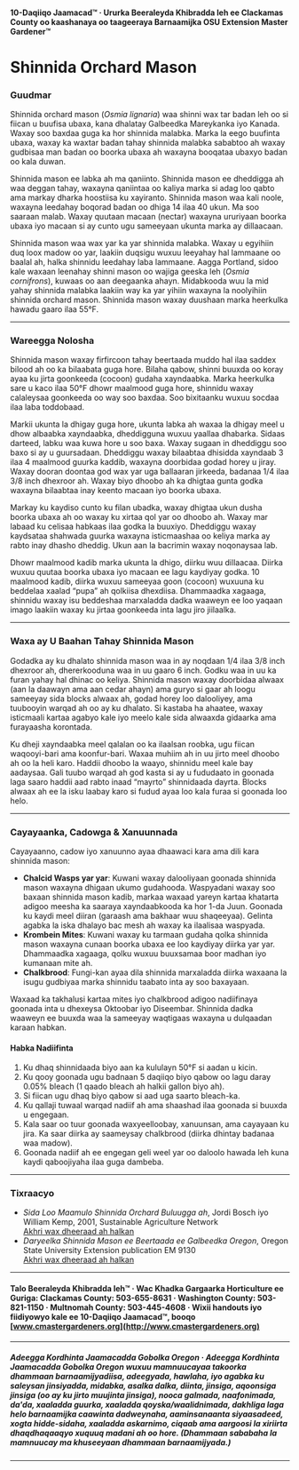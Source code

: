 #### 10-Daqiiqo Jaamacad™ · Ururka Beeraleyda Khibradda leh ee Clackamas County oo kaashanaya oo taageeraya Barnaamijka OSU Extension Master Gardener™

# Shinnida Orchard Mason

### Guudmar

Shinnida orchard mason (*Osmia lignaria*) waa shinni wax tar badan leh oo si fiican u buufisa ubaxa, kana dhalatay Galbeedka Mareykanka iyo Kanada. Waxay soo baxdaa guga ka hor shinnida malabka. Marka la eego buufinta ubaxa, waxay ka waxtar badan tahay shinnida malabka sababtoo ah waxay gudbisaa man badan oo boorka ubaxa ah waxayna booqataa ubaxyo badan oo kala duwan.

Shinnida mason ee labka ah ma qaniinto. Shinnida mason ee dheddigga ah waa deggan tahay, waxayna qaniintaa oo kaliya marka si adag loo qabto ama markay dharka hoostiisa ku xayiranto. Shinnida mason waa kali noole, waxayna leedahay boqorad badan oo dhiga 14 ilaa 40 ukun. Ma soo saaraan malab. Waxay quutaan macaan (nectar) waxayna ururiyaan boorka ubaxa iyo macaan si ay cunto ugu sameeyaan ukunta marka ay dillaacaan.

Shinnida mason waa wax yar ka yar shinnida malabka. Waxay u egyihiin duq loox madow oo yar, laakiin duqsigu wuxuu leeyahay hal lammaane oo baalal ah, halka shinnidu leedahay laba lammaane. Aagga Portland, sidoo kale waxaan leenahay shinni mason oo wajiga geeska leh (*Osmia cornifrons*), kuwaas oo aan deegaanka ahayn. Midabkooda wuu la mid yahay shinnida malabka laakiin way ka yar yihiin waxayna la noolyihiin shinnida orchard mason. Shinnida mason waxay duushaan marka heerkulka hawadu gaaro ilaa 55°F.

---

### Wareegga Nolosha

Shinnida mason waxay firfircoon tahay beertaada muddo hal ilaa saddex bilood ah oo ka bilaabata guga hore. Bilaha qabow, shinni buuxda oo koray ayaa ku jirta goonkeeda (cocoon) gudaha xayndaabka. Marka heerkulka sare u kaco ilaa 50°F dhowr maalmood guga hore, shinnidu waxay calaleysaa goonkeeda oo way soo baxdaa. Soo bixitaanku wuxuu socdaa ilaa laba toddobaad.

Markii ukunta la dhigay guga hore, ukunta labka ah waxaa la dhigay meel u dhow albaabka xayndaabka, dheddigguna wuxuu yaallaa dhabarka. Sidaas darteed, labku waa kuwa hore u soo baxa. Waxay sugaan in dheddiggu soo baxo si ay u guursadaan. Dheddiggu waxay bilaabtaa dhisidda xayndaab 3 ilaa 4 maalmood guurka kaddib, waxayna doorbidaa godad horey u jiray. Waxay dooran doontaa god wax yar uga ballaaran jirkeeda, badanaa 1/4 ilaa 3/8 inch dhexroor ah. Waxay biyo dhoobo ah ka dhigtaa gunta godka waxayna bilaabtaa inay keento macaan iyo boorka ubaxa.

Markay ku kaydiso cunto ku filan ubadka, waxay dhigtaa ukun dusha boorka ubaxa ah oo waxay ku xirtaa qol yar oo dhoobo ah. Waxay mar labaad ku celisaa habkaas ilaa godka la buuxiyo. Dheddiggu waxay kaydsataa shahwada guurka waxayna isticmaashaa oo keliya marka ay rabto inay dhasho dheddig. Ukun aan la bacrimin waxay noqonaysaa lab.

Dhowr maalmood kadib marka ukunta la dhigo, diirku wuu dillaacaa. Diirka wuxuu quutaa boorka ubaxa iyo macaan ee lagu kaydiyay godka. 10 maalmood kadib, diirka wuxuu sameeyaa goon (cocoon) wuxuuna ku beddelaa xaalad “pupa” ah qolkiisa dhexdiisa. Dhammaadka xagaaga, shinnidu waxay isu beddeshaa marxaladda dadka waaweyn ee loo yaqaan imago laakiin waxay ku jirtaa goonkeeda inta lagu jiro jiilaalka.

---

### Waxa ay U Baahan Tahay Shinnida Mason

Godadka ay ku dhalato shinnida mason waa in ay noqdaan 1/4 ilaa 3/8 inch dhexroor ah, dhererkooduna waa in uu gaaro 6 inch. Godku waa in uu ka furan yahay hal dhinac oo keliya. Shinnida mason waxay doorbidaa alwaax (aan la daawayn ama aan cedar ahayn) ama guryo si gaar ah loogu sameeyay sida blocks alwaax ah, godad horey loo dalooliyey, ama tuubooyin warqad ah oo ay ku dhalato. Si kastaba ha ahaatee, waxay isticmaali kartaa agabyo kale iyo meelo kale sida alwaaxda gidaarka ama furayaasha korontada.

Ku dheji xayndaabka meel qalalan oo ka ilaalsan roobka, ugu fiican waqooyi-bari ama koonfur-bari. Waxaa muhiim ah in uu jirto meel dhoobo ah oo la heli karo. Haddii dhoobo la waayo, shinnidu meel kale bay aadaysaa. Gali tuubo warqad ah god kasta si ay u fududaato in goonada laga saaro haddii aad rabto inaad “mayrto” shinnidaada dayrta. Blocks alwaax ah ee la isku laabay karo si fudud ayaa loo kala furaa si goonada loo helo.

---

### Cayayaanka, Cadowga & Xanuunnada

Cayayaanno, cadow iyo xanuunno ayaa dhaawaci kara ama dili kara shinnida mason:

- **Chalcid Wasps yar yar**: Kuwani waxay dalooliyaan goonada shinnida mason waxayna dhigaan ukumo gudahooda. Waspyadani waxay soo baxaan shinnida mason kadib, markaa waxaad yareyn kartaa khatarta adigoo meesha ka saaraya xayndaabkooda ka hor 1-da Juun. Goonada ku kaydi meel diiran (garaash ama bakhaar wuu shaqeeyaa). Gelinta agabka la iska dhalayo bac mesh ah waxay ka ilaalisaa waspyada.
- **Krombein Mites**: Kuwani waxay ku tarmaan gudaha qolka shinnida mason waxayna cunaan boorka ubaxa ee loo kaydiyay diirka yar yar. Dhammaadka xagaaga, qolku wuxuu buuxsamaa boor madhan iyo kumanaan mite ah.
- **Chalkbrood**: Fungi-kan ayaa dila shinnida marxaladda diirka waxaana la isugu gudbiyaa marka shinnidu taabato inta ay soo baxayaan.

Waxaad ka takhalusi kartaa mites iyo chalkbrood adigoo nadiifinaya goonada inta u dhexeysa Oktoobar iyo Diseembar. Shinnida dadka waaweyn ee buuxda waa la sameeyay waqtigaas waxayna u dulqaadan karaan habkan.

#### Habka Nadiifinta

1. Ku dhaq shinnidaada biyo aan ka kululayn 50°F si aadan u kicin.
2. Ku qooy goonada ugu badnaan 5 daqiiqo biyo qabow oo lagu daray 0.05% bleach (1 qaado bleach ah halkii gallon biyo ah).
3. Si fiican ugu dhaq biyo qabow si aad uga saarto bleach-ka.
4. Ku qallaji tuwaal warqad nadiif ah ama shaashad ilaa goonada si buuxda u engegaan.
5. Kala saar oo tuur goonada waxyeelloobay, xanuunsan, ama cayayaan ku jira. Ka saar diirka ay saameysay chalkbrood (diirka dhintay badanaa waa madow).
6. Goonada nadiif ah ee engegan geli weel yar oo daloolo hawada leh kuna kaydi qaboojiyaha ilaa guga dambeba.

---

### Tixraacyo

- *Sida Loo Maamulo Shinnida Orchard Buluugga ah*, Jordi Bosch iyo William Kemp, 2001, Sustainable Agriculture Network  
  [Akhri wax dheeraad ah halkan](https://www.sare.org/wpcontent/uploads/How_to_Manage_the_Blue_Orchard_Bee.pdf)
- *Daryeelka Shinnida Mason ee Beertaada ee Galbeedka Oregon*, Oregon State University Extension publication EM 9130  
  [Akhri wax dheeraad ah halkan](https://catalog.extension.oregonstate.edu/em9130)

---

#### Talo Beeraleyda Khibradda leh™ · Wac Khadka Gargaarka Horticulture ee Guriga: Clackamas County: 503-655-8631 · Washington County: 503-821-1150 · Multnomah County: 503-445-4608 · Wixii handouts iyo fiidiyowyo kale ee 10-Daqiiqo Jaamacad™, booqo [www.cmastergardeners.org](http://www.cmastergardeners.org)

---

##### Adeegga Kordhinta Jaamacadda Gobolka Oregon · Adeegga Kordhinta Jaamacadda Gobolka Oregon wuxuu mamnuucayaa takoorka dhammaan barnaamijyadiisa, adeegyada, hawlaha, iyo agabka ku saleysan jinsiyadda, midabka, asalka dalka, diinta, jinsiga, aqoonsiga jinsiga (oo ay ku jirto muujinta jinsiga), nooca galmada, naafonimada, da'da, xaaladda guurka, xaaladda qoyska/waalidnimada, dakhliga laga helo barnaamijka caawinta dadweynaha, aaminsanaanta siyaasadeed, xogta hidde-sidaha, xaaladda askarnimo, ciqaab ama aargoosi la xiriirta dhaqdhaqaaqyo xuquuq madani ah oo hore. (Dhammaan sababaha la mamnuucay ma khuseeyaan dhammaan barnaamijyada.)

---
